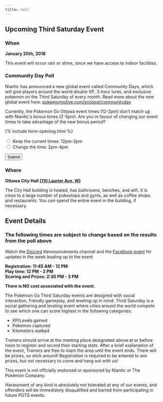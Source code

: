 ```yaml
---
title: null
---
```


## Upcoming Third Saturday Event


### When

**January 20th, 2018**

This event will occur rain or shine, since we have access to indoor facilities.

<div class="highlight">
 <h3>Community Day Poll</h3>

<p>Niantic has announced a new global event called Community Days, which will give players around the world double XP, 3-hour lures, and exclusive pokemon on the Third Saturday of every month. Read more about the new global event here: <a href="https://pokemongolive.com/en/post/communityday" target="_blank">pokemongolive.com/en/post/communityday</a></p>

<p>Currently, the Pokemon Go Ottawa event times (12-2pm) don't match up with Niantic's bonus times (2-5pm). Are you in favour of changing our event times to take advantage of the new bonus period?</p>
 
 {% include form-opening.html %}

 <input id="old-time" type="radio" name="time" value="old-time"> <label for="old-time">Keep the current times: 12pm-2pm</label>
 <br>
 <input id="new-time" type="radio" name="time" value="new-time"> <label for="new-time">Change the time: 2pm-4pm</label>
 <br>
  
 <button type="submit">Submit</button>
    
</form>
</div>

### Where

**Ottawa City Hall [(110 Laurier Ave. W)](https://goo.gl/maps/8wgPXJ4Wkf32)**

The City Hall building is heated, has bathrooms, benches, and wifi. It is close to a large number of pokestops and gyms, as well as coffee shops and restaurants. You _can_ spend the entire event in the building, if necessary.

## Event Details

### The following times are subject to change based on the results from the poll above

Watch the [Discord](http://discord.me/pokeottawa) #announcements channel and the [Facebook event](https://www.facebook.com/events/526533707731053/) for updates in the week leading up to the event

**Registration: 11:45 AM - 12 PM  
Play time: 12 PM - 2 PM  
Scoring and Prizes: 2:30 PM - 3 PM**

**There is NO cost associated with the event.**

The Pokémon Go Third Saturday events are designed with social interaction, friendly gameplay, and leveling up in mind. Third Saturday is a social gathering and leveling event where cities around the world compete to see which one can score highest in the following categories:

* XP/Levels gained
* Pokemon captured
* Kilometers walked

Trainers should arrive at the meeting place designated above at or before noon to register and record their starting stats. After a brief explanation of the event, Trainers are free to roam the area until the event ends. There will be prizes, so stick around! Registration is required to be entered to win prizes, but not necessary to come and hang out with us!

This event is not officially endorsed or sponsored by Niantic or The Pokémon Company.

Harassment of any kind is absolutely not tolerated at any of our events, and offenders will be immediately disqualified and barred from participating in future PGTS events.
